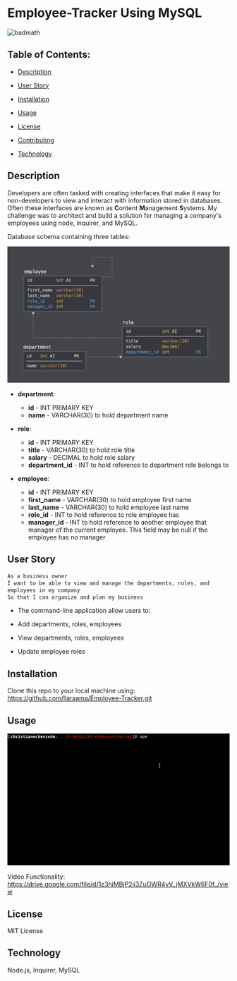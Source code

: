 # Employee-Tracker Using MySQL
![badmath](https://img.shields.io/github/languages/top/llaraama/Employee-Tracker)

## Table of Contents:
  * [Description](#Description)
 
  * [User Story](#User-Story)
  
  * [Installation](#Installation)

  * [Usage](#Usage)

  * [License](#License)

  * [Contributing](#Contributing)

  * [Technology](#Technology)

## Description 
Developers are often tasked with creating interfaces that make it easy for non-developers to view and interact with information stored in databases. Often these interfaces are known as **C**ontent **M**anagement **S**ystems. My challenge was to architect and build a solution for managing a company's employees using node, inquirer, and MySQL.

Database schema containing three tables:

![Database Schema](Assets/schema.png)

* **department**:

  * **id** - INT PRIMARY KEY
  * **name** - VARCHAR(30) to hold department name

* **role**:

  * **id** - INT PRIMARY KEY
  * **title** -  VARCHAR(30) to hold role title
  * **salary** -  DECIMAL to hold role salary
  * **department_id** -  INT to hold reference to department role belongs to

* **employee**:

  * **id** - INT PRIMARY KEY
  * **first_name** - VARCHAR(30) to hold employee first name
  * **last_name** - VARCHAR(30) to hold employee last name
  * **role_id** - INT to hold reference to role employee has
  * **manager_id** - INT to hold reference to another employee that manager of the current employee. This field may be null if the employee has no manager
  

## User Story 
```
As a business owner
I want to be able to view and manage the departments, roles, and employees in my company
So that I can organize and plan my business
```

  * The command-line application allow users to:

  * Add departments, roles, employees

  * View departments, roles, employees

  * Update employee roles
  
  
## Installation 
Clone this repo to your local machine using: https://github.com/llaraama/Employee-Tracker.git

## Usage
![Employee Tracker](Assets/employee-tracker.gif)

Video Functionality: https://drive.google.com/file/d/1z3hiMBjP2ii3ZuOWR4yV_jMXVkW6F0f_/view


## License 
MIT License 

## Technology 
Node.js, Inquirer, MySQL
